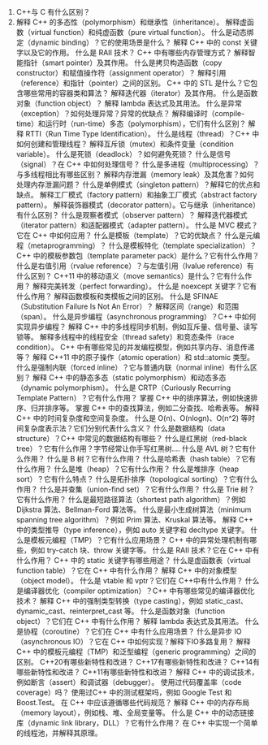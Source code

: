 1. C++与 C 有什么区别？
2. 解释 C++ 的多态性（polymorphism）和继承性（inheritance）。
解释虚函数（virtual function）和纯虚函数（pure virtual function）。
什么是动态绑定（dynamic binding）？它的使用场景是什么？
解释 C++ 中的 const 关键字以及它的作用。
什么是 RAII 技术？
C++ 中有哪些内存管理方式？
解释智能指针（smart pointer）及其作用。
什么是拷贝构造函数（copy constructor）和赋值操作符（assignment operator）？
解释引用（reference）和指针（pointer）之间的区别。
C++ 中的 STL 是什么？它包含哪些常用的容器类和算法？
解释迭代器（iterator）及其作用。
什么是函数对象（function object）？
解释 lambda 表达式及其用法。
什么是异常（exception）？如何处理异常？异常的优缺点？
解释编译时（compile-time）和运行时（run-time）多态（polymorphism），它们有什么区别？
解释 RTTI（Run Time Type Identification）。
什么是线程（thread）？C++ 中如何创建和管理线程？
解释互斥锁（mutex）和条件变量（condition variable）。
什么是死锁（deadlock）？如何避免死锁？
什么是信号（signal）？在 C++ 中如何处理信号？
什么是多进程（multiprocessing）？与多线程相比有哪些区别？
解释内存泄漏（memory leak）及其危害？如何处理内存泄漏问题？
什么是单例模式（singleton pattern）？解释它的优点和缺点。
解释工厂模式（factory pattern）和抽象工厂模式（abstract factory pattern）。
解释装饰器模式（decorator pattern）。它与继承（inheritance）有什么区别？
什么是观察者模式（observer pattern）？
解释迭代器模式（iterator pattern）和适配器模式（adapter pattern）。
什么是 MVC 模式？它在 C++ 中如何应用？
什么是模板（template）？它的优缺点？
什么是元编程（metaprogramming）？
什么是模板特化（template specialization）？
C++ 中的模板参数包（template parameter pack）是什么？它有什么作用？
什么是右值引用（rvalue reference）？与左值引用（lvalue reference）有什么区别？
C++11 中的移动语义（move semantics）是什么？它有什么作用？
解释完美转发（perfect forwarding）。
什么是 noexcept 关键字？它有什么作用？
解释函数模板和类模板之间的区别。
什么是 SFINAE（Substitution Failure Is Not An Error）？
解释区间（range）和范围（span）。
什么是异步编程（asynchronous programming）？C++ 中如何实现异步编程？
解释 C++ 中的多线程同步机制，例如互斥量、信号量、读写锁等。
解释多线程中的线程安全（thread safety）和竞态条件（race condition）。
C++ 中有哪些常见的并发编程模型，例如共享内存、消息传递等？
解释 C++11 中的原子操作（atomic operation）和 std::atomic 类型。
什么是强制内联（forced inline）？它与普通内联（normal inline）有什么区别？
解释 C++ 中的静态多态（static polymorphism）和动态多态（dynamic polymorphism）。
什么是 CRTP（Curiously Recurring Template Pattern）？它有什么作用？
掌握 C++ 中的排序算法，例如快速排序、归并排序等。
掌握 C++ 中的查找算法，例如二分查找、哈希表等。
解释 C++ 中的时间复杂度和空间复杂度。
什么是 O(n)、O(nlogn)、O(n^2) 等时间复杂度表示法？它们分别代表什么含义？
什么是数据结构（data structure）？C++ 中常见的数据结构有哪些？
什么是红黑树（red-black tree）？它有什么作用？字节经常让你手写红黑树....
什么是 AVL 树？它有什么作用？
什么是 B 树？它有什么作用？
什么是哈希表（hash table）？它有什么作用？
什么是堆（heap）？它有什么作用？
什么是堆排序（heap sort）？它有什么特点？
什么是拓扑排序（topological sorting）？它有什么作用？
什么是并查集（union-find set）？它有什么作用？
什么是 Trie 树？它有什么作用？
什么是最短路径算法（shortest path algorithm）？例如 Dijkstra 算法、Bellman-Ford 算法等。
什么是最小生成树算法（minimum spanning tree algorithm）？例如 Prim 算法、Kruskal 算法等。
解释 C++ 中的类型推导（type inference），例如 auto 关键字和 decltype 关键字。
什么是模板元编程（TMP）？它有什么应用场景？
C++ 中的异常处理机制有哪些，例如 try-catch 块、throw 关键字等。
什么是 RAII 技术？它在 C++ 中有什么作用？
C++ 中的 static 关键字有哪些用途？
什么是虚函数表（virtual function table）？它在 C++ 中有什么作用？
解释 C++ 中的对象模型（object model）。
什么是 vtable 和 vptr？它们在 C++中有什么作用？
什么是编译器优化（compiler optimization）？C++ 中有哪些常见的编译器优化技术？
解释 C++ 中的强制类型转换（type casting），例如 static_cast、dynamic_cast、reinterpret_cast 等。
什么是函数对象（function object）？它们在 C++ 中有什么作用？
解释 lambda 表达式及其用法。
什么是协程（coroutine）？它们在 C++ 中有什么应用场景？
什么是异步 IO（asynchronous IO）？它在 C++ 中如何实现？解释下IO多路复用？
解释 C++ 中的模板元编程（TMP）和泛型编程（generic programming）之间的区别。
C++20有哪些新特性和改进？
C++17有哪些新特性和改进？
C++14有哪些新特性和改进？
C++11有哪些新特性和改进？
解释 C++ 中的调试技术，例如断言（assert）和调试器（debugger）。
使用过代码覆盖率（code coverage）吗？
使用过C++ 中的测试框架吗，例如 Google Test 和 Boost.Test。
在 C++ 中应该遵循哪些代码规范？
解释 C++ 中的内存布局（memory layout），例如栈、堆、全局变量等。
什么是 C++ 中的动态链接库（dynamic link library，DLL）？它有什么作用？
在 C++ 中实现一个简单的线程池，并解释其原理。